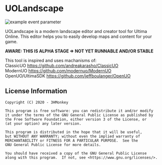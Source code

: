# UOLandscape
 
![example event parameter](https://github.com/3HMonkey/UOLandscape/workflows/.NET%20Core/badge.svg?branch=master)

UOLandscape is a modern landscape editor and creator tool for Ultima Online. This editor helps you to easily develop maps and content for your game.

**AWARE: THIS IS ALPHA STAGE => NOT YET RUNNABLE AND/OR STABLE**

This tool is inspired and uses machanisms of:  
ClassicUO https://github.com/andreakarasho/ClassicUO  
ModernUO https://github.com/modernuo/ModernUO  
OpenUO/UltimaSDK https://github.com/jeffboulanger/OpenUO  


## License Information
    Copyright (C) 2020 - 3HMonkey

    This program is free software: you can redistribute it and/or modify
    it under the terms of the GNU General Public License as published by
    the Free Software Foundation, either version 3 of the License, or
    (at your option) any later version.

    This program is distributed in the hope that it will be useful,
    but WITHOUT ANY WARRANTY; without even the implied warranty of
    MERCHANTABILITY or FITNESS FOR A PARTICULAR PURPOSE.  See the
    GNU General Public License for more details.

    You should have received a copy of the GNU General Public License
    along with this program.  If not, see <https://www.gnu.org/licenses/>.
